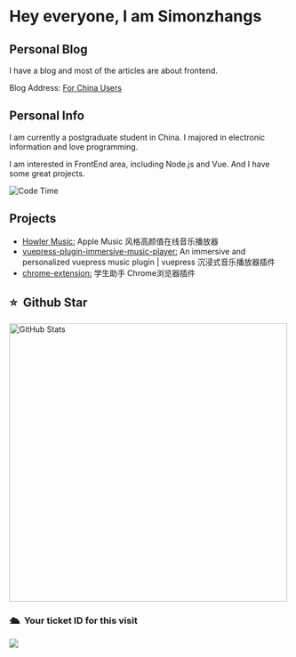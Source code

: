 # Hey everyone, I am Simonzhangs

## Personal Blog

I have a blog and most of the articles are about frontend.

Blog Address: [For China Users](https://simonzhangs.github.io/)

## Personal Info

I am currently a postgraduate student in China. I majored in electronic information and love programming.

I am interested in FrontEnd area, including Node.js and Vue. And I have some great projects.

<img alt="Code Time" src="https://img.shields.io/endpoint?style=flat&url=https://codetime-api.datreks.com/badge/1615?logoColor=white%26project=%26recentMS=0%26showProject=false" />

## Projects

- [Howler Music:](http:www.woaitouxiang.top) Apple Music 风格高颜值在线音乐播放器
- [vuepress-plugin-immersive-music-player:](https://www.npmjs.com/package/vuepress-plugin-immersive-music-player) An immersive and personalized vuepress music plugin | vuepress 沉浸式音乐播放器插件
- [chrome-extension:](https://github.com/bitdance-team/chrome-extension) 学生助手 Chrome浏览器插件

## ⭐️ &nbsp;Github Star

<img width="500px"  alt="GitHub Stats" src="https://github-readme-stats.vercel.app/api?username=simonzhangs&count_private=true&show_icons=true"/>

### 🛳 &nbsp;Your ticket ID for this visit
<img src="https://profile-counter.glitch.me/simonzhangs/count.svg" />

<!---
simonzhangs/simonzhangs is a ✨ special ✨ repository because its `README.md` (this file) appears on your GitHub profile.
You can click the Preview link to take a look at your changes.
--->

